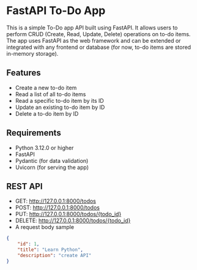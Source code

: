 # FastAPI To-Do App
This is a simple To-Do app API built using FastAPI. It allows users to perform CRUD (Create, Read, Update, Delete) operations on to-do items. The app uses FastAPI as the web framework and can be extended or integrated with any frontend or database (for now, to-do items are stored in-memory storage).
## Features
- Create a new to-do item
- Read a list of all to-do items
- Read a specific to-do item by its ID
- Update an existing to-do item by ID
- Delete a to-do item by ID
## Requirements
- Python 3.12.0 or higher
- FastAPI
- Pydantic (for data validation)
- Uvicorn (for serving the app)
## REST API
- GET: http://127.0.0.1:8000/todos
- POST: http://127.0.0.1:8000/todos
- PUT: http://127.0.0.1:8000/todos/{todo_id}
- DELETE: http://127.0.0.1:8000/todos/{todo_id}
- A request body sample
```json
{
    "id": 1,
    "title": "Learn Python",
    "description": "create API"
}
